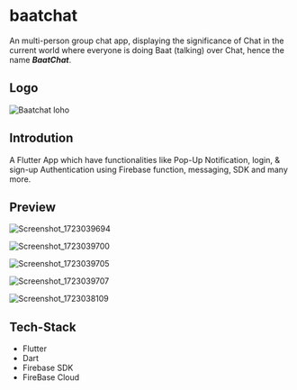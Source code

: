# baatchat

An multi-person group chat app, displaying the significance of Chat in the current world where everyone is doing Baat (talking) over Chat, hence the name _**BaatChat**_.

## Logo
![Baatchat loho](https://github.com/user-attachments/assets/0c9d76a6-50ee-415c-8bbe-4e04830b9d97)

## Introdution
A Flutter App which have functionalities like Pop-Up Notification, login, & sign-up Authentication using Firebase function, messaging, SDK and many more.

## Preview

![Screenshot_1723039694](https://github.com/user-attachments/assets/6b0843f7-5fb1-4741-bb15-e9a5c7466423)

![Screenshot_1723039700](https://github.com/user-attachments/assets/bcb9d048-a822-456f-b6da-0647beedb94a)

![Screenshot_1723039705](https://github.com/user-attachments/assets/40abc44b-2f1e-4e32-8879-d21e85faa67b)

![Screenshot_1723039707](https://github.com/user-attachments/assets/7e8db818-f42a-4331-9882-20a64cb33a68)

![Screenshot_1723038109](https://github.com/user-attachments/assets/bf6897bd-e214-4a74-a5b9-a583fe290ad5)


## Tech-Stack
* Flutter
* Dart
* Firebase SDK
* FireBase Cloud
